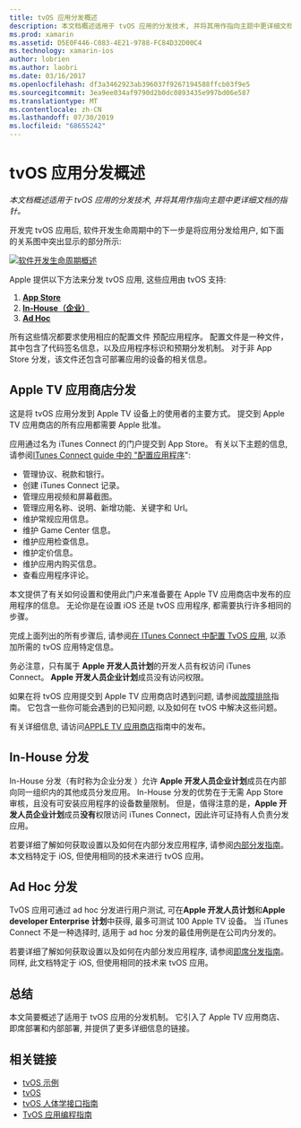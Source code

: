 ```yaml
---
title: tvOS 应用分发概述
description: 本文档概述适用于 tvOS 应用的分发技术, 并将其用作指向主题中更详细文档的指针。
ms.prod: xamarin
ms.assetid: D5E0F446-C083-4E21-9788-FC84D32D00C4
ms.technology: xamarin-ios
author: lobrien
ms.author: laobri
ms.date: 03/16/2017
ms.openlocfilehash: df3a3462923ab396037f9267194588ffcb03f9e5
ms.sourcegitcommit: 3ea9ee034af9790d2b0dc0893435e997bd06e587
ms.translationtype: MT
ms.contentlocale: zh-CN
ms.lasthandoff: 07/30/2019
ms.locfileid: "68655242"
---
```

# <a name="tvos-app-distribution-overview"></a>tvOS 应用分发概述

_本文档概述适用于 tvOS 应用的分发技术, 并将其用作指向主题中更详细文档的指针。_


开发完 tvOS 应用后, 软件开发生命周期中的下一步是将应用分发给用户, 如下面的关系图中突出显示的部分所示:


[![软件开发生命周期概述](images/publishingdiagram.png)](images/publishingdiagram.png#lightbox)


Apple 提供以下方法来分发 tvOS 应用, 这些应用由 tvOS 支持:

1. [**App Store**](#Apple-TV-App-Store-Distribution)
2. [**In-House（企业）** ](#In-House-Distribution) 
3. [**Ad Hoc**](#Ad_Hoc_Distribution) 

所有这些情况都要求使用相应的配置文件  预配应用程序。 配置文件是一种文件，其中包含了代码签名信息，以及应用程序标识和预期分发机制。 对于非 App Store 分发，该文件还包含可部署应用的设备的相关信息。

<a name="Apple-TV-App-Store-Distribution" />

## <a name="apple-tv-app-store-distribution"></a>Apple TV 应用商店分发

这是将 tvOS 应用分发到 Apple TV 设备上的使用者的主要方式。 提交到 Apple TV 应用商店的所有应用都需要 Apple 批准。

应用通过名为 iTunes Connect  的门户提交到 App Store。 有关以下主题的信息, 请参阅[ITunes Connect guide 中的 "配置应用程序](~/ios/deploy-test/app-distribution/app-store-distribution/itunesconnect.md)":

- 管理协议、税款和银行。
- 创建 iTunes Connect 记录。
- 管理应用视频和屏幕截图。
- 管理应用名称、说明、新增功能、关键字和 Url。
- 维护常规应用信息。
- 维护 Game Center 信息。
- 维护应用检查信息。
- 维护定价信息。
- 维护应用内购买信息。
- 查看应用程序评论。

本文提供了有关如何设置和使用此门户来准备要在 Apple TV 应用商店中发布的应用程序的信息。 无论你是在设置 iOS 还是 tvOS 应用程序, 都需要执行许多相同的步骤。

完成上面列出的所有步骤后, 请参阅[在 ITunes Connect 中配置 TvOS 应用](~/ios/tvos/deploy-test/app-distribution/itunes-connect.md), 以添加所需的 tvOS 应用特定信息。

务必注意，只有属于 **Apple 开发人员计划**的开发人员有权访问 iTunes Connect。 **Apple 开发人员企业计划**成员没有访问权限。

如果在将 tvOS 应用提交到 Apple TV 应用商店时遇到问题, 请参阅[故障排除](~/ios/tvos/troubleshooting.md)指南。 它包含一些你可能会遇到的已知问题, 以及如何在 tvOS 中解决这些问题。

有关详细信息, 请访问[APPLE TV 应用商店](~/ios/tvos/deploy-test/app-distribution/app-store-publishing.md)指南中的发布。

<a name="In-House-Distribution" />

## <a name="in-house-distribution"></a>In-House 分发

In-House 分发（有时称为企业分发  ）允许 **Apple 开发人员企业计划**成员在内部向同一组织内的其他成员分发应用。 In-House 分发的优势在于无需 App Store 审核，且没有可安装应用程序的设备数量限制。 但是，值得注意的是，**Apple 开发人员企业计划**成员**没有**权限访问 iTunes Connect，因此许可证持有人负责分发应用。

若要详细了解如何获取设置以及如何在内部分发应用程序, 请参阅[内部分发指南](~/ios/deploy-test/app-distribution/in-house-distribution.md)。 本文档特定于 iOS, 但使用相同的技术来进行 tvOS 应用。

<a name="Ad_Hoc_Distribution"/>

## <a name="ad-hoc-distribution"></a>Ad Hoc 分发

TvOS 应用可通过 ad hoc 分发进行用户测试, 可在**Apple 开发人员计划**和**Apple developer Enterprise 计划**中获得, 最多可测试 100 Apple TV 设备。 当 iTunes Connect 不是一种选择时, 适用于 ad hoc 分发的最佳用例是在公司内分发的。

若要详细了解如何获取设置以及如何在内部分发应用程序, 请参阅[即席分发指南](~/ios/deploy-test/app-distribution/ad-hoc-distribution.md)。 同样, 此文档特定于 iOS, 但使用相同的技术来 tvOS 应用。

<a name="Summary" />

## <a name="summary"></a>总结

本文简要概述了适用于 tvOS 应用的分发机制。 它引入了 Apple TV 应用商店、即席部署和内部部署, 并提供了更多详细信息的链接。



## <a name="related-links"></a>相关链接

- [tvOS 示例](https://docs.microsoft.com/samples/browse/?products=xamarin&term=Xamarin.iOS+tvOS)
- [tvOS](https://developer.apple.com/tvos/)
- [tvOS 人体学接口指南](https://developer.apple.com/tvos/human-interface-guidelines/)
- [TvOS 应用编程指南](https://developer.apple.com/library/prerelease/tvos/documentation/General/Conceptual/AppleTV_PG/)
